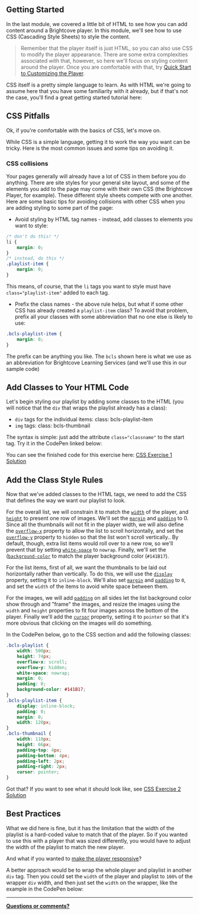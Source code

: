 <!--
{
"name": "css-module",
"version" : "0.1",
"title" : "CSS Essentials for the Brightcove Player",
"description" : "Learn to style content around the Brightcove Player using CSS",
"homepage" : "//docs.brightcove.com/en/video-cloud/index.html",
"freshnessDate" : 2015-09-11,
"license" : "CC BY 4.0"
}
-->

<!-- @section -->

## Getting Started

In the last module, we covered a little bit of HTML to see how you can add content around a Brightcove player. In this module, we'll see how to use CSS (Cascading Style Sheets) to style the content.

> Remember that the player itself is just HTML, so you can also use CSS to modify the player appearance. There are some extra complexities associated with that, however, so here we'll focus on styling content around the player. Once you are comfortable with that, try [Quick Start to Customizing the Player](http://docs.brightcove.com/en/video-cloud/brightcove-player/guides/customize-quick-start.html).

CSS itself is a pretty simple language to learn. As with HTML we're going to assume here that you have some familiarity with it already, but if that's not the case, you'll find a great getting started tutorial here:

<!-- @link, "url" : "https://developer.mozilla.org/en-US/docs/Web/CSS", "text": "MDN CSS Tutorial" -->

<!-- @section -->

## CSS Pitfalls

Ok, if you're comfortable with the basics of CSS, let's move on.

While CSS is a simple language, getting it to work the way you want can be tricky. Here is the most common issues and some tips on avoiding it.

### CSS collisions

Your pages generally will already have a lot of CSS in them before you do anything. There are site styles for your general site layout, and some of the elements you add to the page may come with their own CSS (the Brightcove Player, for example). These different style sheets compete with one another. Here are some basic tips for avoiding collisions with other CSS when you are adding styling to some part of the page:

- Avoid styling by HTML tag names - instead, add classes to elements you want to style:

```css
/* don't do this! */
li {
    margin: 0;
}
/* instead, do this */
.playlist-item {
    margin: 0;
}
```

This means, of course, that the `li` tags you want to style must have `class="playlist-item"` added to each tag.

- Prefix the class names - the above rule helps, but what if some other CSS has already created a `playlist-item` class? To avoid that problem, prefix all your classes with some abbreviation that no one else is likely to use:

```css
.bcls-playlist-item {
    margin: 0;
}
```

The prefix can be anything you like. The `bcls` shown here is what we use as an abbreviation for Brightcove Learning Services (and we'll use this in our sample code)

<!-- @section -->

## Add Classes to Your HTML Code

Let's begin styling our playlist by adding some classes to the HTML (you will notice that the `div` that wraps the playlist already has a class):

- `div` tags for the individual items: class: bcls-playlist-item
- `img` tags: class: bcls-thumbnail

The syntax is simple: just add the attribute `class="classname"` to the start tag. Try it in the CodePen linked below:

<!-- @link, "url" : "https://codepen.io/team/bcls/pen/qOORog", "text": "Add Class Attributes" -->

You can see the finished code for this exercise here: [CSS Exercise 1 Solution](https://codepen.io/team/bcls/pen/OyyWZN)

<!-- @section -->

## Add the Class Style Rules

Now that we've added classes to the HTML tags, we need to add the CSS that defines the way we want our playlist to look.

For the overall list, we will constrain it to match the [`width`](https://developer.mozilla.org/en-US/docs/Web/CSS/width) of the player, and [`height`](https://developer.mozilla.org/en-US/docs/Web/CSS/height) to present one row of images. We'll set the [`margin`](https://developer.mozilla.org/en-US/docs/Web/CSS/margin) and [`padding`](https://developer.mozilla.org/en-US/docs/Web/CSS/padding) to 0. Since all the thumbnails will not fit in the player width, we will also define the [`overflow-x`](https://developer.mozilla.org/en-US/docs/Web/CSS/overflow-x) property to allow the list to scroll horizontally, and set the [`overflow-y`](https://developer.mozilla.org/en-US/docs/Web/CSS/overflow-y) property to `hidden` so that the list won't scroll vertically.. By default, though, extra list items would roll over to a new row, so we'll prevent that by setting [`white-space`](https://developer.mozilla.org/en-US/docs/Web/CSS/white-space) to `nowrap`. Finally, we'll set the ([`background-color`](https://developer.mozilla.org/en-US/docs/Web/CSS/background-color) to match the player background color (`#141B17`).

For the list items, first of all, we want the thumbnails to be laid out horizontally rather than vertically. To do this, we will use the [`display`](https://developer.mozilla.org/en-US/docs/Web/CSS/display) property, setting it to `inline-block`. We'll also set [`margin`](https://developer.mozilla.org/en-US/docs/Web/CSS/margin) and [`padding`](https://developer.mozilla.org/en-US/docs/Web/CSS/padding) to `0`, and set the `width` of the items to avoid white space between them.

For the images, we will add [`padding`](https://developer.mozilla.org/en-US/docs/Web/CSS/padding) on all sides let the list background color show through and "frame" the images, and resize the images using the `width` and `height` properties to fit four images across the bottom of the player. Finally we'll add the [`cursor`](https://developer.mozilla.org/en-US/docs/Web/CSS/cursor) property, setting it to `pointer` so that it's more obvious that clicking on the images will do something.

In the CodePen below, go to the CSS section and add the following classes:

```css
.bcls-playlist {
    width: 500px;
    height: 74px;
    overflow-x: scroll;
    overflow-y: hidden;
    white-space: nowrap;
    margin: 0;
    padding: 0;
    background-color: #141B17;
}
.bcls-playlist-item {
    display: inline-block;
    padding: 0;
    margin: 0;
    width: 120px;
}
.bcls-thumbnail {
    width: 118px;
    height: 66px;
    padding-top: 4px;
    padding-bottom: 4px;
    padding-left: 2px;
    padding-right: 2px;
    cursor: pointer;
}
```

<!-- @link, "url" : "https://codepen.io/team/bcls/pen/OyyWZN", "text": "Add CSS Classes" -->

Got that? If you want to see what it should look like, see [CSS Exercise 2 Solution](https://codepen.io/team/bcls/pen/ZbbLjx)

<!-- @section -->

## Best Practices

What we did here is fine, but it has the limitation that the width of the playlist is a hard-coded value to match that of the player. So if you wanted to use this with a player that was sized differently, you would have to adjust the width of the playlist to match the new player.

And what if you wanted to [make the player responsive](http://docs.brightcove.com/en/video-cloud/brightcove-player/samples/responsive-sizing.html)?

A better approach would be to wrap the whole player and playlist in another `div` tag. Then you could set the `width` of the player and playlist to `100%` of the wrapper `div` width, and then just set the `width` on the wrapper, like the example in the CodePen below:

<!-- @link, "url" : "http://codepen.io/team/bcls/pen/pjjROd", "text": "Video Player and Playlist in DIV Wrapper" -->

***
**<a id="feedbackMail" href="mailto:docs@brightcove.com?subject=Outlearn-Tutorial">Questions or comments?</a>**
